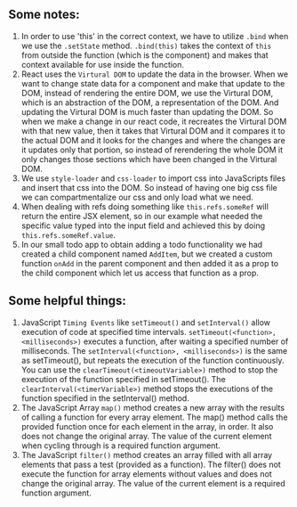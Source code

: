 ## Some notes:
1.  In order to use 'this' in the correct context, we have to utilize `.bind` when we use the `.setState` method. `.bind(this)` takes the context of `this` from outside the function (which is the component) and makes that context available for use inside the function.
2.  React uses the `Virtural DOM` to update the data in the browser. When we want to change state data for a component and make that update to the DOM, instead of rendering the entire DOM, we use the Virtural DOM, which is an abstraction of the DOM, a representation of the DOM. And updating the Virtural DOM is much faster than updating the DOM. So when we make a change in our react code, it recreates the Virtural DOM with that new value, then it takes that Virtural DOM and it compares it to the actual DOM and it looks for the changes and where the changes are it updates only that portion, so instead of rerendering the whole DOM it only changes those sections which have been changed in the Virtural DOM.
3.  We use `style-loader` and `css-loader` to import css into JavaScripts files and insert that css into the DOM. So instead of having one big css file we can compartmentalize our css and only load what we need.
4.  When dealing with refs doing something like `this.refs.someRef` will return the entire JSX element, so in our example what needed the specific value typed into the input field and achieved this by doing `this.refs.someRef.value`.
5. In our small todo app to obtain adding a todo functionality we had created a child component named `AddItem`, but we created a custom function `onAdd` in the parent component and then added it as a prop to the child component which let us access that function as a prop. 

## Some helpful things:
1.  JavaScript `Timing Events` like `setTimeout()` and `setInterval()` allow execution of code at specified time intervals. `setTimeout(<function>, <milliseconds>)` executes a function, after waiting a specified number of milliseconds. The `setInterval(<function>, <milliseconds>)` is the same as setTimeout(), but repeats the execution of the function continuously. You can use the `clearTimeout(<timeoutVariable>)` method to stop the execution of the function specified in setTimeout(). The `clearInterval(<timerVariable>)` method stops the executions of the function specified in the setInterval() method.
2.  The JavaScript Array `map()` method creates a new array with the results of calling a function for every array element. The map() method calls the provided function once for each element in the array, in order. It also does not change the original array. The value of the current element when cycling through is a required function argument.
3.  The JavaScript `filter()` method creates an array filled with all array elements that pass a test (provided as a function). The filter() does not execute the function for array elements without values and does not change the original array. The value of the current element is a required function argument.
